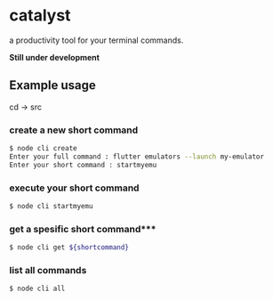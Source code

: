 # catalyst
a productivity tool for your terminal commands.

**Still under development**

## Example usage
cd -> src

### create a new short command
```sh
$ node cli create
Enter your full command : flutter emulators --launch my-emulator
Enter your short command : startmyemu
```
### execute your short command
```sh
$ node cli startmyemu
```
### get a spesific short command***
```sh
$ node cli get ${shortcommand}
```
### list all commands
```sh
$ node cli all
```

